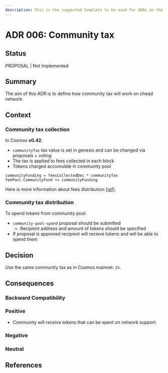 ```yaml
---
description: This is the suggested template to be used for ADRs on the cheqd-node project.
---
```


# ADR 006: Community tax

## Status

PROPOSAL \| Not Implemented

## Summary

The aim of this ADR is to define how community tax will work on cheqd network.

## Context

### Community tax collection

In Cosmos **v0.42**:

* `communityTax` tax value is set in genesis and can be changed via proposals + voting
* The tax is applied to fees collected in each block
* Tokens charged accumulate in community pool

```text
communityFunding = feesCollectedDec * communityTax
feePool.CommunityFund += communityFunding
```

Here is more information about fees distribution [\[ref\]](https://docs.cosmos.network/v0.42/modules/distribution/03_end_block.html).

### Community tax distribution

To spend tokens from community pool:

* `community-pool-spend` proposal should be submitted
  * Recipient address and amount of tokens should be specified
* If proposal is approved recipient will recieve tokens and will be able to spend them

## Decision

Use the same community tax as in Cosmos mainnet: `2%`.

## Consequences

### Backward Compatibility

### Positive

* Community will receive tokens that can be spent on network support.

### Negative

### Neutral

## References


